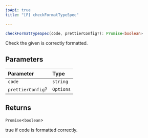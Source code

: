 ```yaml
---
jsApi: true
title: "[F] checkFormatTypeSpec"

---
```

```ts
checkFormatTypeSpec(code, prettierConfig?): Promise<boolean>
```

Check the given is correctly formatted.

## Parameters

| Parameter | Type |
| :------ | :------ |
| `code` | `string` |
| `prettierConfig`? | `Options` |

## Returns

`Promise`<`boolean`\>

true if code is formatted correctly.
